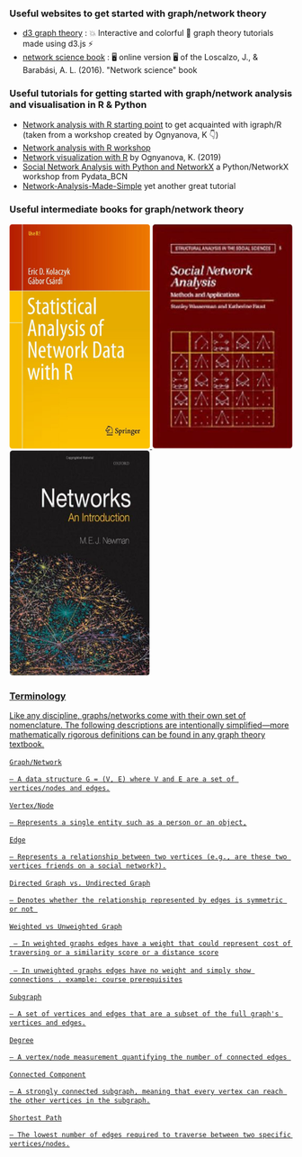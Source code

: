 
### Useful websites to get started with graph/network theory

- [d3 graph theory](https://d3gt.com/index.html) : 💥 Interactive and colorful 🎨 graph theory tutorials made using d3.js ⚡ 
- [network science book](http://networksciencebook.com/) : 🖥 online version  🖥 of the Loscalzo, J., & Barabási, A. L. (2016). "Network science" book


### Useful tutorials for getting started with graph/network analysis and visualisation in R & Python

- [Network analysis with R starting point](/basic_igraph.R) to get acquainted with igraph/R (taken from a workshop created by Ognyanova, K 👇)
- [Network analysis with R workshop](https://kateto.net/wp-content/uploads/2018/03/R%20for%20Networks%20Workshop%20-%20Ognyanova%20-%202018.pdf)
- [Network visualization with R](https://kateto.net/network-visualization)  by Ognyanova, K. (2019)
- [Social Network Analysis with Python and NetworkX](/NetworkX_SNA_workshop.ipynb) a Python/NetworkX workshop from Pydata_BCN
- [Network-Analysis-Made-Simple](https://ericmjl.github.io/Network-Analysis-Made-Simple/) yet another great tutorial



### Useful intermediate books for graph/network theory


<a href="https://www.springer.com/gp/book/9781493909834"><img src="pics/SANR1.png" alt="Statistical Network Analysis with R" width="250" height="400"> <a href="https://www.cambridge.org/core/books/social-network-analysis/90030086891EB3491D096034684EFFB8"><img src="pics/SNA1.png" alt="SocialNetworkAnalysis" width="250" height="400"><a href="https://global.oup.com/academic/product/networks-9780198805090?cc=gb&lang=en&"><img src="pics/Networks1.png" alt="Networks" width="250" height="400">


### Terminology

Like any discipline, graphs/networks come with their own set of nomenclature. 
The following descriptions are intentionally simplified—more mathematically rigorous definitions can be found in any graph theory textbook.

`Graph/Network` 

    — A data structure G = (V, E) where V and E are a set of vertices/nodes and edges.

`Vertex/Node` 

    — Represents a single entity such as a person or an object,

`Edge` 

    — Represents a relationship between two vertices (e.g., are these two vertices friends on a social network?).

`Directed Graph vs. Undirected Graph` 

    — Denotes whether the relationship represented by edges is symmetric or not 

`Weighted vs Unweighted Graph` 

     — In weighted graphs edges have a weight that could represent cost of traversing or a similarity score or a distance score

     — In unweighted graphs edges have no weight and simply show connections . example: course prerequisites

`Subgraph` 

    — A set of vertices and edges that are a subset of the full graph's vertices and edges.

`Degree` 
    
    — A vertex/node measurement quantifying the number of connected edges 

`Connected Component` 

    — A strongly connected subgraph, meaning that every vertex can reach the other vertices in the subgraph.

`Shortest Path` 
    
    — The lowest number of edges required to traverse between two specific vertices/nodes.







